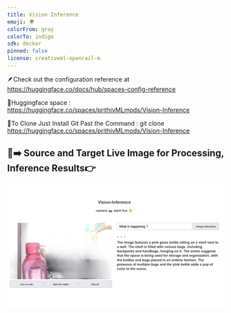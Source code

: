 ```yaml
---
title: Vision Inference
emoji: 🌍
colorFrom: gray
colorTo: indigo
sdk: docker
pinned: false
license: creativeml-openrail-m
---
```


🪶Check out the configuration reference at https://huggingface.co/docs/hub/spaces-config-reference

🚀Huggingface space : https://huggingface.co/spaces/prithivMLmods/Vision-Inference

🚀To Clone Just Install Git Past the Command : git clone https://huggingface.co/spaces/prithivMLmods/Vision-Inference

## 📂➡️ Source and Target Live Image for Processing, Inference Results👉


![alt text](assets/aa.png)

